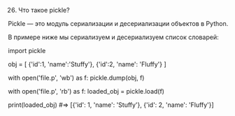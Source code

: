 26. Что такое pickle?

Pickle — это модуль сериализации и десериализации объектов в Python.

В примере ниже мы сериализуем и десериализуем список словарей:

import pickle

obj = [
    {'id':1, 'name':'Stuffy'},
    {'id':2, 'name': 'Fluffy'}
]

with open('file.p', 'wb') as f:
    pickle.dump(obj, f)

with open('file.p', 'rb') as f:
    loaded_obj = pickle.load(f)

print(loaded_obj)
#=> [{'id': 1, 'name': 'Stuffy'}, {'id': 2, 'name': 'Fluffy'}]